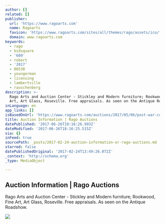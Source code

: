 ```yaml
---
author: []
related: []
publisher:
  url: 'https://www.ragoarts.com'
  name: Ragoarts
  favicon: 'https://www.ragoarts.com/sites/all/themes/rago/assets/ico/favicon.png'
  domain: www.ragoarts.com
keywords:
  - rago
  - bidsquare
  - '609'
  - robert
  - '2017'
  - 08530
  - youngerman
  - licensing
  - lambertville
  - rauschenberg
description: >-
  Rago Arts and Auction Center - Stickley and Modern furniture; Rookwood, Fine
  Art, Art Glass, Roseville. Free appraisals. As seen on the Antique Roadshow.
inLanguage: en
app_links: []
isBasedOnUrl: 'https://www.ragoarts.com/auctions/2017/05/06/post-war-contemporary-art/info'
title: Auction Information | Rago Auctions
datePublished: '2017-06-26T18:16:26.993Z'
dateModified: '2017-06-26T18:16:25.515Z'
via: {}
inFeed: true
sourcePath: _posts/2017-02-24-auction-information-or-rago-auctions.md
starred: false
datePublishedOriginal: '2017-02-24T13:49:26.072Z'
_context: 'http://schema.org'
_type: MediaObject

---
```

<article style=""><h1>Auction Information | Rago Auctions</h1><p>Rago Arts and Auction Center - Stickley and Modern furniture; Rookwood, Fine Art, Art Glass, Roseville. Free appraisals. As seen on the Antique Roadshow.</p><img src="https://www.ragoarts.com/sites/default/files/auction-teasers/PWCsq.jpg" /></article>